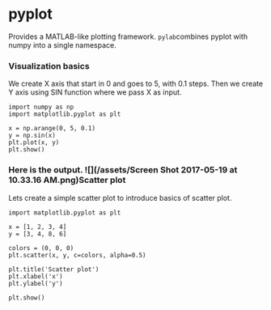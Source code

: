 # pyplot

Provides a MATLAB-like plotting framework. `pylab`combines pyplot with numpy into a single namespace.

### Visualization basics

We create X axis that start in 0 and goes to 5, with 0.1 steps. Then we create Y axis using SIN function where we pass X as input.

```
import numpy as np
import matplotlib.pyplot as plt

x = np.arange(0, 5, 0.1)
y = np.sin(x)
plt.plot(x, y)
plt.show()
```

### Here is the output. ![](/assets/Screen Shot 2017-05-19 at 10.33.16 AM.png)Scatter plot

Lets create a simple scatter plot to introduce basics of scatter plot. 

```
import matplotlib.pyplot as plt

x = [1, 2, 3, 4]
y = [3, 4, 8, 6]

colors = (0, 0, 0)
plt.scatter(x, y, c=colors, alpha=0.5)

plt.title('Scatter plot')
plt.xlabel('x')
plt.ylabel('y')

plt.show()
```




